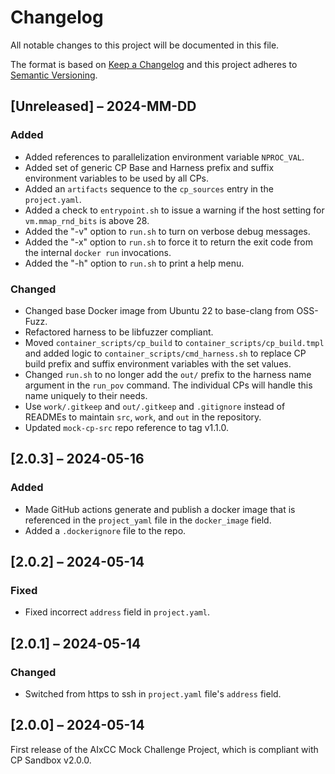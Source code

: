 # Changelog

All notable changes to this project will be documented in this file.

The format is based on [Keep a Changelog](http://keepachangelog.com/)
and this project adheres to [Semantic Versioning](http://semver.org/).

## [Unreleased] – 2024-MM-DD

### Added

- Added references to parallelization environment variable `NPROC_VAL`.
- Added set of generic CP Base and Harness prefix and suffix environment
  variables to be used by all CPs.
- Added an `artifacts` sequence to the `cp_sources` entry in the
  `project.yaml`.
- Added a check to `entrypoint.sh` to issue a warning if the host setting for
  `vm.mmap_rnd_bits` is above 28.
- Added the "-v" option to `run.sh` to turn on verbose debug messages.
- Added the "-x" option to `run.sh` to force it to return the exit code
  from the internal `docker run` invocations.
- Added the "-h" option to `run.sh` to print a help menu.

### Changed

- Changed base Docker image from Ubuntu 22 to base-clang from OSS-Fuzz.
- Refactored harness to be libfuzzer compliant.
- Moved `container_scripts/cp_build` to `container_scripts/cp_build.tmpl`
  and added logic to `container_scripts/cmd_harness.sh` to replace
  CP build prefix and suffix environment variables with the set values.
- Changed `run.sh` to no longer add the `out/` prefix to the harness name
  argument in the `run_pov` command. The individual CPs will handle this
  name uniquely to their needs.
- Use `work/.gitkeep` and `out/.gitkeep` and `.gitignore` instead of
  READMEs to maintain `src`, `work`, and `out` in the repository.
- Updated `mock-cp-src` repo reference to tag v1.1.0.

## [2.0.3] – 2024-05-16

### Added

- Made GitHub actions generate and publish a docker image that is referenced
  in the `project_yaml` file in the `docker_image` field.
- Added a `.dockerignore` file to the repo.

## [2.0.2] – 2024-05-14

### Fixed

- Fixed incorrect `address` field in `project.yaml`.

## [2.0.1] – 2024-05-14

### Changed

- Switched from https to ssh in `project.yaml` file's `address` field.

## [2.0.0] – 2024-05-14

First release of the AIxCC Mock Challenge Project, which is
compliant with CP Sandbox v2.0.0.

<!-- markdownlint-disable-file MD024 -->
